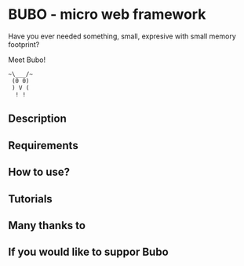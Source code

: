 # BUBO - micro web framework
Have you ever needed something, small, expresive with small memory footprint?

Meet Bubo!

    ~\___/~
     (0 0)
     ) V (
      ! !

## Description


## Requirements



## How to use?


## Tutorials

## Many thanks to



## If you would like to suppor Bubo
